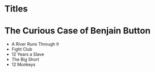 # Titles
# The Curious Case of Benjain Button
* A River Runs Through It
* Fight Club
* 12 Years a Slave
* The Big Short
* 12 Monkeys
